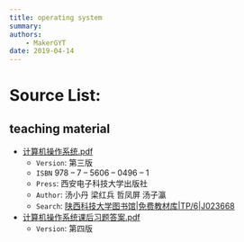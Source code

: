 ```yaml
---
title: operating system
summary: 
authors:
    - MakerGYT
date: 2019-04-14
---
```

# Source List:
## teaching material
  - [计算机操作系统.pdf](https://github.com/sustcs/course/raw/master/)
    - `Version`: 第三版
    - `ISBN` 978 – 7 – 5606 – 0496 – 1
    - `Press`: 西安电子科技大学出版社
    - `Author`: 汤小丹 梁红兵 哲凤屏 汤子瀛
    - `Search`: [陕西科技大学图书馆|免费教材库|TP/6|J023668](http://222.24.94.243:8088/opac/book/cc80597dbfa48add8d0e8f0530cf2c32)
  - [计算机操作系统课后习题答案.pdf]()
    - `Version`: 第四版
